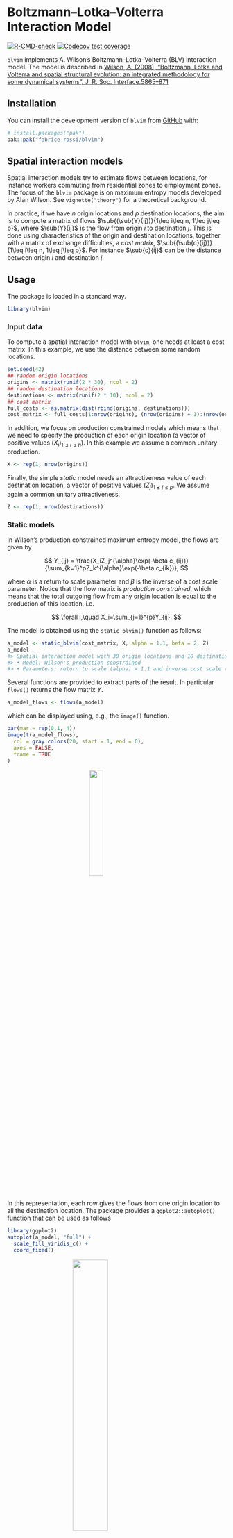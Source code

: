 
<!-- README.md is generated from README.Rmd. Please edit that file -->

# Boltzmann–Lotka–Volterra Interaction Model

<!-- badges: start -->

[![R-CMD-check](https://github.com/fabrice-rossi/blvim/actions/workflows/R-CMD-check.yaml/badge.svg)](https://github.com/fabrice-rossi/blvim/actions/workflows/R-CMD-check.yaml)
[![Codecov test
coverage](https://codecov.io/gh/fabrice-rossi/blvim/graph/badge.svg)](https://app.codecov.io/gh/fabrice-rossi/blvim)

<!-- badges: end -->

`blvim` implements A. Wilson’s Boltzmann–Lotka–Volterra (BLV)
interaction model. The model is described in [Wilson, A. (2008),
“Boltzmann, Lotka and Volterra and spatial structural evolution: an
integrated methodology for some dynamical systems”, J. R. Soc.
Interface.5865–871](http://dx.doi.org/10.1098/rsif.2007.1288)
$\newcommand{\sub}[2]{{#1}_{#2}}$

## Installation

You can install the development version of `blvim` from
[GitHub](https://github.com/) with:

``` r
# install.packages("pak")
pak::pak("fabrice-rossi/blvim")
```

## Spatial interaction models

Spatial interaction models try to estimate flows between locations, for
instance workers commuting from residential zones to employment zones.
The focus of the `blvim` package is on maximum entropy models developed
by Alan Wilson. See `vignette("theory")` for a theoretical background.

In practice, if we have $n$ origin locations and $p$ destination
locations, the aim is to compute a matrix of flows
$\sub{(\sub{Y}{ij})}{1\leq i\leq n, 1\leq j\leq p}$, where $\sub{Y}{ij}$
is the flow from origin $i$ to destination $j$. This is done using
characteristics of the origin and destination locations, together with a
matrix of exchange difficulties, a *cost matrix*,
$\sub{(\sub{c}{ij})}{1\leq i\leq n, 1\leq j\leq p}$. For instance
$\sub{c}{ij}$ can be the distance between origin $i$ and destination
$j$.

## Usage

The package is loaded in a standard way.

``` r
library(blvim)
```

### Input data

To compute a spatial interaction model with `blvim`, one needs at least
a cost matrix. In this example, we use the distance between some random
locations.

``` r
set.seed(42)
## random origin locations
origins <- matrix(runif(2 * 30), ncol = 2)
## random destination locations
destinations <- matrix(runif(2 * 10), ncol = 2)
## cost matrix
full_costs <- as.matrix(dist(rbind(origins, destinations)))
cost_matrix <- full_costs[1:nrow(origins), (nrow(origins) + 1):(nrow(origins) + nrow(destinations))]
```

In addition, we focus on production constrained models which means that
we need to specify the production of each origin location (a vector of
positive values $(X_i)_{1\leq i\leq n}$). In this example we assume a
common unitary production.

``` r
X <- rep(1, nrow(origins))
```

Finally, the simple *static* model needs an attractiveness value of each
destination location, a vector of positive values
$(Z_j)_{1\leq j\leq p}$. We assume again a common unitary
attractiveness.

``` r
Z <- rep(1, nrow(destinations))
```

### Static models

In Wilson’s production constrained maximum entropy model, the flows are
given by

$$
Y_{ij} = \frac{X_iZ_j^{\alpha}\exp(-\beta c_{ij})}{\sum_{k=1}^pZ_k^{\alpha}\exp(-\beta c_{ik})},
$$

where $\alpha$ is a return to scale parameter and $\beta$ is the inverse
of a cost scale parameter. Notice that the flow matrix is *production
constrained*, which means that the total outgoing flow from any origin
location is equal to the production of this location, i.e.

$$
\forall i,\quad X_i=\sum_{j=1}^{p}Y_{ij}.
$$

The model is obtained using the `static_blvim()` function as follows:

``` r
a_model <- static_blvim(cost_matrix, X, alpha = 1.1, beta = 2, Z)
a_model
#> Spatial interaction model with 30 origin locations and 10 destination locations
#> • Model: Wilson's production constrained
#> • Parameters: return to scale (alpha) = 1.1 and inverse cost scale (beta) = 2
```

Several functions are provided to extract parts of the result. In
particular `flows()` returns the flow matrix $Y$.

``` r
a_model_flows <- flows(a_model)
```

which can be displayed using, e.g., the `image()` function.

``` r
par(mar = rep(0.1, 4))
image(t(a_model_flows),
  col = gray.colors(20, start = 1, end = 0),
  axes = FALSE,
  frame = TRUE
)
```

<img src="man/figures/README-a_flow-1.png" width="25%" style="display: block; margin: auto;" />

In this representation, each row gives the flows from one origin
location to all the destination location. The package provides a
`ggplot2::autoplot()` function that can be used as follows

``` r
library(ggplot2)
autoplot(a_model, "full") +
  scale_fill_viridis_c() +
  coord_fixed()
```

<img src="man/figures/README-a_flow_ggplot2-1.png" width="40%" style="display: block; margin: auto;" />

``` r
b_model <- static_blvim(cost_matrix, X, alpha = 1.1, beta = 15, Z)
b_model
#> Spatial interaction model with 30 origin locations and 10 destination locations
#> • Model: Wilson's production constrained
#> • Parameters: return to scale (alpha) = 1.1 and inverse cost scale (beta) = 15
```

``` r
autoplot(b_model) +
  scale_fill_viridis_c() +
  coord_fixed()
```

<img src="man/figures/README-b_flow-1.png" width="40%" style="display: block; margin: auto;" />

Different values of the parameters $\alpha$ and $\beta$ lead to more or
less concentrated flows as exemplified by the two above figures.

### Dynamic models

A. Wilson’s Boltzmann–Lotka–Volterra (BLV) interaction model is based on
the production constrained maximum entropy model. The main idea consists
in updating the attractivenesses of the destination locations based on
their incoming flows. In the limit we want to have

$$
Z_j =\sum_{i=1}^{n}Y_{ij}, 
$$

where the flows are given by the equations above. The model is estimated
using the `blvim()` function as follows.

``` r
a_blv_model <- blvim(cost_matrix, X, alpha = 1.1, beta = 2, Z)
a_blv_model
#> Spatial interaction model with 30 origin locations and 10 destination locations
#> • Model: Wilson's production constrained
#> • Parameters: return to scale (alpha) = 1.1 and inverse cost scale (beta) = 2
#> ℹ The BLV model converged after 5800 iterations.
```

Notice that we start with some initial values of the attractivenesses
but the final values are different. They can be obtained using the
`attractiveness()` function as follows (we show the values using a bar
plot).

``` r
par(mar = c(0.1, 4, 1, 0))
a_final_Z <- attractiveness(a_blv_model)
barplot(a_final_Z)
```

<img src="man/figures/README-a_blv_Z-1.png" width="80%" style="display: block; margin: auto;" />
In this example, one destination location acts as a global attractor of
all the flows. This can be seen also on the final flow matrix.

``` r
autoplot(a_blv_model) +
  scale_fill_viridis_c()
```

<img src="man/figures/README-a_blv_flow-1.png" width="40%" style="display: block; margin: auto;" />

The `autoplot()` function can also be used to show the destination flows
or the attractivenesses as follows.

``` r
autoplot(a_blv_model, "attractiveness")
```

<img src="man/figures/README-a_blv_Z_ggplot2-1.png" width="100%" />

Results are of course strongly influenced by the parameters, as shown by
this second example.

``` r
b_blv_model <- blvim(cost_matrix, X, alpha = 1.1, beta = 15, Z)
b_blv_model
#> Spatial interaction model with 30 origin locations and 10 destination locations
#> • Model: Wilson's production constrained
#> • Parameters: return to scale (alpha) = 1.1 and inverse cost scale (beta) = 15
#> ℹ The BLV model converged after 13300 iterations.
```

``` r
autoplot(b_blv_model, "attractiveness")
```

<img src="man/figures/README-b_blv_Z-1.png" width="100%" />

``` r
autoplot(b_blv_model) +
  scale_fill_viridis_c()
```

<img src="man/figures/README-b_blv_flow-1.png" width="40%" style="display: block; margin: auto;" />
